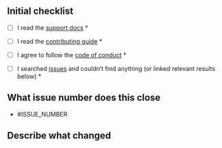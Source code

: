## Initial checklist
- [ ] I read the [support docs](https://github.com/seraph776/sql-injection-hacker-challenege/blob/main/SUPPORT.md) *
- [ ] I read the [contributing guide](https://github.com/seraph776/sql-injection-hacker-challenege/blob/main/CONTRIBUTING.md) *
- [ ] I agree to follow the [code of conduct](https://github.com/seraph776/sql-injection-hacker-challenege/blob/main/CODE-OF-CONDUCT.md) *
- [ ] I searched [issues](https://github.com/seraph776/sql-injection-hacker-challenege/issues) and couldn’t find anything (or linked relevant results below) *


## What issue number does this close

- #ISSUE_NUMBER 

## Describe what changed

